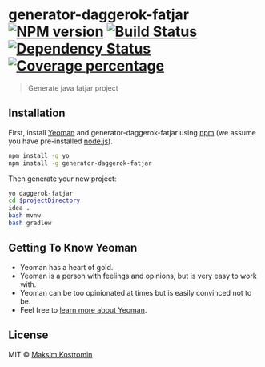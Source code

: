 # generator-daggerok-fatjar [![NPM version][npm-image]][npm-url] [![Build Status][travis-image]][travis-url] [![Dependency Status][daviddm-image]][daviddm-url] [![Coverage percentage][coveralls-image]][coveralls-url]
> Generate java fatjar project

## Installation

First, install [Yeoman](http://yeoman.io) and generator-daggerok-fatjar using [npm](https://www.npmjs.com/) (we assume you have pre-installed [node.js](https://nodejs.org/)).

```bash
npm install -g yo
npm install -g generator-daggerok-fatjar
```

Then generate your new project:

```bash
yo daggerok-fatjar
cd $projectDirectory
idea .
bash mvnw
bash gradlew
```

## Getting To Know Yeoman

 * Yeoman has a heart of gold.
 * Yeoman is a person with feelings and opinions, but is very easy to work with.
 * Yeoman can be too opinionated at times but is easily convinced not to be.
 * Feel free to [learn more about Yeoman](http://yeoman.io/).

## License

MIT © [Maksim Kostromin](https://github.com/daggerok)

[npm-image]: https://badge.fury.io/js/generator-daggerok-fatjar.svg
[npm-url]: https://npmjs.org/package/generator-daggerok-fatjar
[travis-image]: https://travis-ci.org/daggerok/generator-daggerok-fatjar.svg?branch=master
[travis-url]: https://travis-ci.org/daggerok/generator-daggerok-fatjar
[daviddm-image]: https://david-dm.org/daggerok/generator-daggerok-fatjar.svg?theme=shields.io
[daviddm-url]: https://david-dm.org/daggerok/generator-daggerok-fatjar
[coveralls-image]: https://coveralls.io/repos/daggerok/generator-daggerok-fatjar/badge.svg
[coveralls-url]: https://coveralls.io/r/daggerok/generator-daggerok-fatjar
